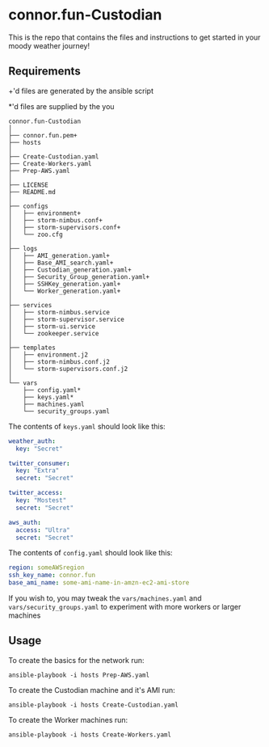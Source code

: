 # connor.fun-Custodian
This is the repo that contains the files and instructions to get started in your moody weather journey!

## Requirements

+'d files are generated by the ansible script

*'d files are supplied by the you

```
connor.fun-Custodian
│
├── connor.fun.pem+
├── hosts
│
├── Create-Custodian.yaml
├── Create-Workers.yaml
├── Prep-AWS.yaml
│
├── LICENSE
├── README.md
│
├── configs
│   ├── environment+
│   ├── storm-nimbus.conf+
│   ├── storm-supervisors.conf+
│   └── zoo.cfg
│
├── logs
│   ├── AMI_generation.yaml+
│   ├── Base_AMI_search.yaml+
│   ├── Custodian_generation.yaml+
│   ├── Security_Group_generation.yaml+
│   ├── SSHKey_generation.yaml+
│   └── Worker_generation.yaml+
│
├── services
│   ├── storm-nimbus.service
│   ├── storm-supervisor.service
│   ├── storm-ui.service
│   └── zookeeper.service
│
├── templates
│   ├── environment.j2
│   ├── storm-nimbus.conf.j2
│   └── storm-supervisors.conf.j2
│
└── vars
    ├── config.yaml*
    ├── keys.yaml*
    ├── machines.yaml
    └── security_groups.yaml
```

The contents of `keys.yaml` should look like this:

```YAML
weather_auth:
  key: "Secret"

twitter_consumer:
  key: "Extra"
  secret: "Secret"

twitter_access:
  key: "Mostest"
  secret: "Secret"

aws_auth:
  access: "Ultra"
  secret: "Secret"
```

The contents of `config.yaml` should look like this:

```YAML
region: someAWSregion
ssh_key_name: connor.fun
base_ami_name: some-ami-name-in-amzn-ec2-ami-store
```

If you wish to, you may tweak the `vars/machines.yaml` and `vars/security_groups.yaml` to experiment with more workers or larger machines

## Usage

To create the basics for the network run:

```
ansible-playbook -i hosts Prep-AWS.yaml
```

To create the Custodian machine and it's AMI run:

```
ansible-playbook -i hosts Create-Custodian.yaml
```

To create the Worker machines run:

```
ansible-playbook -i hosts Create-Workers.yaml
```
